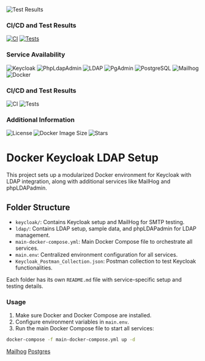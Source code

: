 ![Test Results](https://img.shields.io/badge/build-passing-brightgreen?url=https://faisalazam.github.io/keycloak-poc-modularized/postman-report.html)

### CI/CD and Test Results
[![CI](https://github.com/faisalazam/keycloak-poc-modularized/actions/workflows/ci.yml/badge.svg)](https://github.com/faisalazam/keycloak-poc-modularized/actions/workflows/ci.yml)
[![Tests](https://github.com/faisalazam/keycloak-poc-modularized/actions/workflows/tests.yml/badge.svg)](https://faisalazam.github.io/keycloak-poc-modularized/postman-report.html)

### Service Availability
![Keycloak](https://img.shields.io/badge/Keycloak-active-blue?style=flat-square)
![PhpLdapAdmin](https://img.shields.io/badge/PhpLdapAdmin-active-blue?style=flat-square)
![LDAP](https://img.shields.io/badge/LDAP-active-blue?style=flat-square)
![PgAdmin](https://img.shields.io/badge/PgAdmin-active-blue?style=flat-square)
![PostgreSQL](https://img.shields.io/badge/PostgreSQL-active-blue?style=flat-square)
![Mailhog](https://img.shields.io/badge/Mailhog-active-blue?style=flat-square)
![Docker](https://img.shields.io/badge/Docker-active-blue?style=flat-square)

### CI/CD and Test Results
![CI](https://github.com/faisalazam/keycloak-poc-modularized/actions/workflows/ci.yml/badge.svg)
![Tests](https://github.com/faisalazam/keycloak-poc-modularized/actions/workflows/tests.yml/badge.svg)

### Additional Information
![License](https://img.shields.io/badge/license-MIT-blue?style=flat-square)
![Docker Image Size](https://img.shields.io/docker/image-size/faisalazam/keycloak-poc-modularized?style=flat-square)
![Stars](https://img.shields.io/github/stars/faisalazam/keycloak-poc-modularized?style=flat-square)

# Docker Keycloak LDAP Setup

This project sets up a modularized Docker environment for Keycloak with LDAP integration, along with additional services
like MailHog and phpLDAPadmin.

## Folder Structure

- `keycloak/`: Contains Keycloak setup and MailHog for SMTP testing.
- `ldap/`: Contains LDAP setup, sample data, and phpLDAPadmin for LDAP management.
- `main-docker-compose.yml`: Main Docker Compose file to orchestrate all services.
- `main.env`: Centralized environment configuration for all services.
- `Keycloak_Postman_Collection.json`: Postman collection to test Keycloak functionalities.

Each folder has its own `README.md` file with service-specific setup and testing details.

### Usage

1. Make sure Docker and Docker Compose are installed.
2. Configure environment variables in `main.env`.
3. Run the main Docker Compose file to start all services:

```bash
docker-compose -f main-docker-compose.yml up -d
```

[Mailhog](mailhog/README.md)
[Postgres](postgres/README.md)